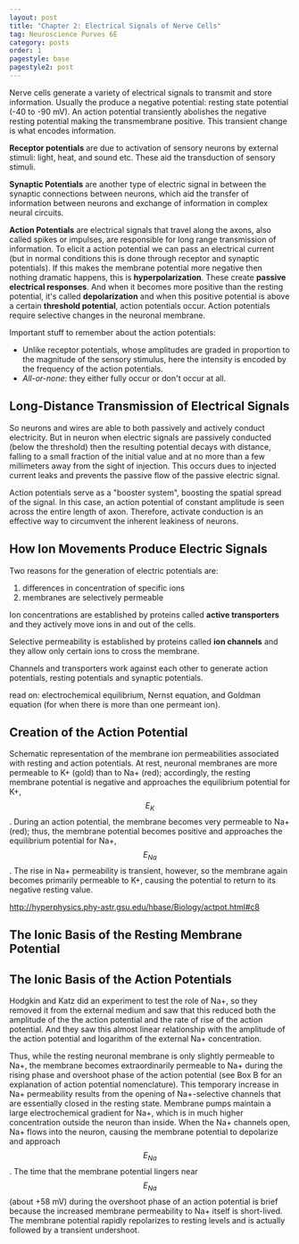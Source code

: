 ```yaml
---
layout: post
title: "Chapter 2: Electrical Signals of Nerve Cells"
tag: Neuroscience Purves 6E
category: posts
order: 1
pagestyle: base
pagestyle2: post
---
```


Nerve cells generate a variety of electrical signals to transmit and store information. Usually the produce a negative potential: resting state potential (-40 to -90 mV). An action potential transiently abolishes the negative resting potential making the transmembrane positive. This transient change is what encodes information.

**Receptor potentials** are due to activation of sensory neurons by external stimuli: light, heat, and sound etc. These aid the transduction of sensory stimuli.

**Synaptic Potentials** are another type of electric signal in between the synaptic connections between neurons, which aid the transfer of information between neurons and exchange of information in complex neural circuits.

**Action Potentials** are electrical signals that travel along the axons, also called spikes or impulses, are responsible for long range transmission of information. To elicit a action potential we can pass an electrical current (but in normal conditions this is done through receptor and synaptic potentials). If this makes the membrane potential more negative then nothing dramatic happens, this is **hyperpolarization**. These create **passive electrical responses**. And when it becomes more positive than the resting potential, it's called **depolarization** and when this positive potential is above a certain **threshold potential**, action potentials occur. Action potentials require selective changes in the neuronal membrane.

Important stuff to remember about the action potentials:
+ Unlike receptor potentials, whose amplitudes are graded in proportion to the magnitude of the sensory stimulus, here the intensity is encoded by the frequency of the action potentials.
+ *All-or-none*: they either fully occur or don't occur at all.

## Long-Distance Transmission of Electrical Signals

So neurons and wires are able to both passively and actively conduct electricity. But in neuron when electric signals are passively conducted (below the threshold) then the resulting potential decays with distance, falling to a small fraction of the initial value and at no more than a few millimeters away from the sight of injection. This occurs dues to injected current leaks and prevents the passive flow of the passive electric signal.

Action potentials serve as a "booster system", boosting the spatial spread of the signal. In this case, an action potential of constant amplitude is seen across the entire length of axon. Therefore, activate conduction is an effective way to circumvent the inherent leakiness of neurons.

## How Ion Movements Produce Electric Signals

Two reasons for the generation of electric potentials are:

1. differences in concentration of specific ions
2. membranes are selectively permeable

Ion concentrations are established by proteins called **active transporters** and they actively move ions in and out of the cells.

Selective permeability is established by proteins called **ion channels** and they allow only certain ions to cross the membrane.

Channels and transporters work against each other to generate action potentials, resting potentials and synaptic potentials.

read on: electrochemical equilibrium, Nernst equation, and Goldman equation (for when there is more than one permeant ion).

## Creation of the Action Potential

Schematic representation of the membrane ion permeabilities associated with resting and action potentials. At rest, neuronal membranes are more permeable to K+ (gold) than to Na+ (red); accordingly, the resting membrane potential is negative and approaches the equilibrium potential for K+, $$E_K$$. During an action potential, the membrane becomes very permeable to Na+ (red); thus, the membrane potential becomes positive and approaches the equilibrium potential for Na+, $$E_{Na}$$. The rise in Na+ permeability is transient, however, so the membrane again becomes primarily permeable to K+, causing the potential to return to its negative resting value.

http://hyperphysics.phy-astr.gsu.edu/hbase/Biology/actpot.html#c8

## The Ionic Basis of the Resting Membrane Potential



## The Ionic Basis of the Action Potentials

Hodgkin and Katz did an experiment to test the role of Na+, so they removed it from the external medium and saw that this reduced both the amplitude of the the action potential and the rate of rise of the action potential. And they saw this almost linear relationship with the amplitude of the action potential and logarithm of the external Na+ concentration.

Thus, while the resting neuronal membrane is only slightly permeable to Na+, the membrane becomes extraordinarily permeable to Na+ during the rising phase and overshoot phase of the action potential (see Box В for an explanation of action potential nomenclature). This temporary increase in Na+ permeability results from the opening of Na+-selective channels that are essentially closed in the resting state. Membrane pumps maintain a large electrochemical gradient for Na+, which is in much higher concentration outside the neuron than inside. When the Na+ channels open, Na+ flows into the neuron, causing the membrane potential to depolarize and approach $$E_{Na}$$. The time that the membrane potential lingers near $$E_{Na}$$ (about +58 mV) during the overshoot phase of an action potential is brief because the increased membrane permeability to Na+ itself is short-lived. The membrane potential rapidly repolarizes to resting levels and is actually followed by a transient undershoot.
